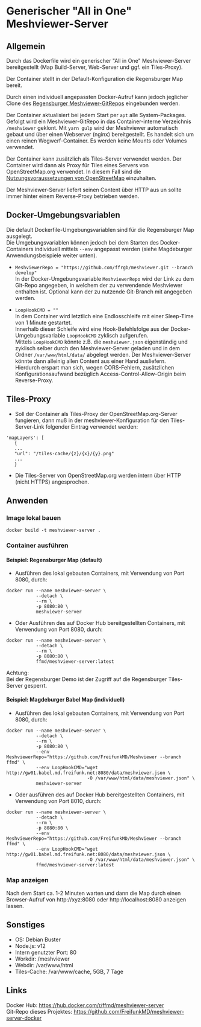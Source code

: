 # Generischer "All in One" Meshviewer-Server 
## Allgemein
Durch das Dockerfile wird ein generischer "All in One" Meshviewer-Server bereitgestellt (Map Build-Server,  Web-Server und ggf. ein Tiles-Proxy).

Der Container stellt in der Default-Konfiguration die Regensburger Map bereit.  

Durch einen individuell angepassten Docker-Aufruf kann jedoch jeglicher Clone des [Regensburger Meshviewer-GitRepos](https://github.com/ffrgb/meshviewer) eingebunden werden.  

Der Container aktualisiert bei jedem Start per `apt` alle System-Packages. Gefolgt wird ein Meshviewer-GitRepo in das Container-interne Verzeichnis `/meshviewer` geklont. Mit `yarn gulp` wird der Meshviewer automatisch gebaut und über einen Webserver (nginx) bereitgestellt. Es handelt sich um einen reinen Wegwerf-Container. Es werden keine Mounts oder Volumes verwendet.

Der Container kann zusätzlich als Tiles-Server verwendet werden. Der Container wird dann als Proxy für Tiles eines Servers von OpenStreetMap.org verwendet. In diesem Fall sind die [Nutzungsvoraussetzungen von OpenStreetMap](https://wiki.openstreetmap.org/wiki/DE:Tile_usage_policy) einzuhalten.

Der Meshviewer-Server liefert seinen Content über HTTP aus un sollte immer hinter einem Reverse-Proxy betrieben werden.  

## Docker-Umgebungsvariablen
Die default Dockerfile-Umgebungsvariablen sind für die Regensburger Map ausgelegt.  
Die Umgebungsvariablen können jedoch bei dem Starten des Docker-Containers individuell mittels `--env` angepasst werden (siehe Magdeburger Anwendungsbeispiele weiter unten).

- `MeshviewerRepo = "https://github.com/ffrgb/meshviewer.git --branch develop"`  
In der Docker-Umgebungsvariable `MeshviewerRepo` wird der Link zu dem Git-Repo angegeben, in welchem der zu verwendende Meshviewer enthalten ist. Optional kann der zu nutzende Git-Branch mit angegeben werden.

- `LoopHookCMD = ""`  
In dem Container wird letztlich eine Endlosschleife mit einer Sleep-Time von 1 Minute gestartet.  
Innerhalb dieser Schleife wird eine Hook-Befehlsfolge aus der Docker-Umgebungsvariable `LoopHookCMD` zyklisch aufgerufen.  
Mittels `LoopHookCMD` könnte z.B. die `meshviewer.json` eigenständig und zyklisch selber durch den Meshviewer-Server geladen und in dem Ordner `/var/www/html/data/` abgelegt werden. Der Meshviewer-Server könnte dann alleinig allen Content aus einer Hand ausliefern.  
Hierdurch erspart man sich, wegen CORS-Fehlern, zusätzlichen Konfigurationsaufwand bezüglich Access-Control-Allow-Origin beim Reverse-Proxy.

## Tiles-Proxy
 - Soll der Container als Tiles-Proxy der OpenStreetMap.org-Server fungieren, dann muß in der meshviewer-Konfiguration für den Tiles-Server-Link folgender Eintrag verwendet werden:

```
'mapLayers': [
   {
   ...
   "url": "/tiles-cache/{z}/{x}/{y}.png"
   ...
   }
```
 - Die Tiles-Server von OpenStreetMap.org werden intern über HTTP (nicht HTTPS) angesprochen.

## Anwenden
### Image lokal bauen

`docker build -t meshviewer-server .`

### Container ausführen

#### Beispiel: Regensburger Map (default)
- Ausführen des lokal gebauten Containers, mit Verwendung von Port 8080, durch:

```
docker run --name meshviewer-server \
           --detach \
           --rm \
           -p 8080:80 \
           meshviewer-server
```

- Oder Ausführen des auf Docker Hub bereitgestellten Containers, mit Verwendung von Port 8080, durch:

```
docker run --name meshviewer-server \
           --detach \
           --rm \
           -p 8080:80 \
           ffmd/meshviewer-server:latest
```

Achtung:  
Bei der Regensburger Demo ist der Zugriff auf die Regensburger Tiles-Server gesperrt.

#### Beispiel: Magdeburger Babel Map (individuell)
- Ausführen des lokal gebauten Containers, mit Verwendung von Port 8080, durch:

```
docker run --name meshviewer-server \
           --detach \
           --rm \
           -p 8080:80 \
           --env MeshviewerRepo="https://github.com/FreifunkMD/Meshviewer --branch ffmd" \
           --env LoopHookCMD="wget http://gw01.babel.md.freifunk.net:8080/data/meshviewer.json \
                              -O /var/www/html/data/meshviewer.json" \
           meshviewer-server
```

- Oder ausführen des auf Docker Hub bereitgestellten Containers, mit Verwendung von Port 8010, durch:

```
docker run --name meshviewer-server \
           --detach \
           --rm \
           -p 8080:80 \
           --env MeshviewerRepo="https://github.com/FreifunkMD/Meshviewer --branch ffmd" \
           --env LoopHookCMD="wget http://gw01.babel.md.freifunk.net:8080/data/meshviewer.json \
                              -O /var/www/html/data/meshviewer.json" \
           ffmd/meshviewer-server:latest
```

### Map anzeigen
Nach dem Start ca. 1-2 Minuten warten und dann die Map durch einen Browser-Aufruf von http://xyz:8080 oder http://localhost:8080 anzeigen lassen.

## Sonstiges

- OS: Debian Buster  
- Node.js: v12  
- Intern genutzter Port: 80  
- Workdir: /meshviewer  
- Webdir: /var/www/html  
- Tiles-Cache: /var/www/cache, 5GB, 7 Tage

## Links
Docker Hub: https://hub.docker.com/r/ffmd/meshviewer-server  
Git-Repo dieses Projektes: https://github.com/FreifunkMD/meshviewer-server-docker
